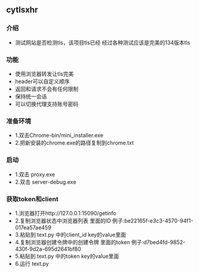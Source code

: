 ## cytlsxhr


### 介绍
- 测试网站是否检测tls，该项目tls已经 经过各种测试应该是完美的134版本tls

### 功能
- 使用浏览器转发让tls完美
- header可以自定义顺序
- 返回和请求不会有任何限制
- 保持统一会话
- 可以切换代理支持账号密码


### 准备环境
- 1.双击Chrome-bin/mini_installer.exe 
- 2.把新安装的chrome.exe的路径复制到chrome.txt


### 启动
- 1.双击 proxy.exe
- 2.双击 server-debug.exe


### 获取token和client
- 1.浏览器打开http://127.0.0.1:15090/getinfo
- 2.复制浏览器状态中浏览器列表 里面的ID 例子:be22165f-e3c3-4570-94f1-017ea57ae459
- 3.粘贴到 text.py 中的client_id key的value里面
- 4.复制浏览器创建令牌中的创建令牌 里面的token 例子:d7bed4fd-9852-430f-9d2a-695d2641bf80
- 5.粘贴到 text.py 中的token key的value里面
- 6.运行 text.py